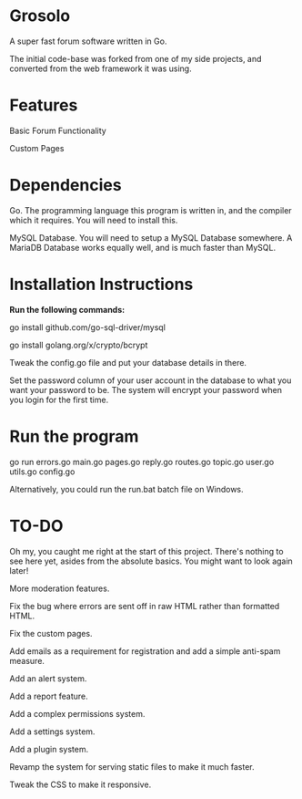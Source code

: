 # Grosolo

A super fast forum software written in Go.

The initial code-base was forked from one of my side projects, and converted from the web framework it was using.


# Features
Basic Forum Functionality

Custom Pages


# Dependencies

Go. The programming language this program is written in, and the compiler which it requires. You will need to install this.

MySQL Database. You will need to setup a MySQL Database somewhere. A MariaDB Database works equally well, and is much faster than MySQL.


# Installation Instructions

**Run the following commands:**

go install github.com/go-sql-driver/mysql

go install golang.org/x/crypto/bcrypt

Tweak the config.go file and put your database details in there.

Set the password column of your user account in the database to what you want your password to be. The system will encrypt your password when you login for the first time.


# Run the program

go run errors.go main.go pages.go reply.go routes.go topic.go user.go utils.go config.go

Alternatively, you could run the run.bat batch file on Windows.


# TO-DO

Oh my, you caught me right at the start of this project. There's nothing to see here yet, asides from the absolute basics. You might want to look again later!


More moderation features.

Fix the bug where errors are sent off in raw HTML rather than formatted HTML.

Fix the custom pages.

Add emails as a requirement for registration and add a simple anti-spam measure.

Add an alert system.

Add a report feature.

Add a complex permissions system.

Add a settings system.

Add a plugin system.

Revamp the system for serving static files to make it much faster.

Tweak the CSS to make it responsive.
